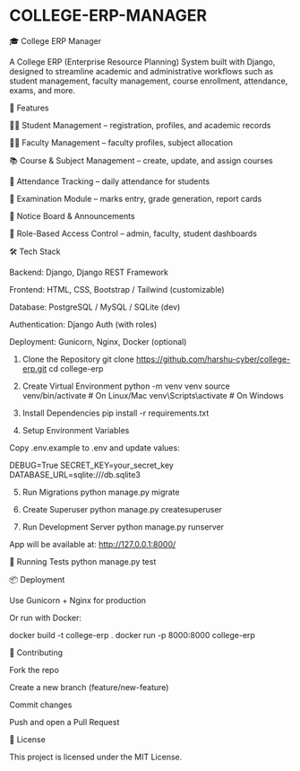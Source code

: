 # COLLEGE-ERP-MANAGER

🎓 College ERP Manager

A College ERP (Enterprise Resource Planning) System built with Django, designed to streamline academic and administrative workflows such as student management, faculty management, course enrollment, attendance, exams, and more.

🚀 Features

👩‍🎓 Student Management – registration, profiles, and academic records

👨‍🏫 Faculty Management – faculty profiles, subject allocation

📚 Course & Subject Management – create, update, and assign courses

📝 Attendance Tracking – daily attendance for students

🧾 Examination Module – marks entry, grade generation, report cards

💬 Notice Board & Announcements

🔐 Role-Based Access Control – admin, faculty, student dashboards

🛠️ Tech Stack

Backend: Django, Django REST Framework

Frontend: HTML, CSS, Bootstrap / Tailwind (customizable)

Database: PostgreSQL / MySQL / SQLite (dev)

Authentication: Django Auth (with roles)

Deployment: Gunicorn, Nginx, Docker (optional)

1. Clone the Repository
git clone https://github.com/harshu-cyber/college-erp.git
cd college-erp

2. Create Virtual Environment
python -m venv venv
source venv/bin/activate  # On Linux/Mac
venv\Scripts\activate     # On Windows

3. Install Dependencies
pip install -r requirements.txt

4. Setup Environment Variables

Copy .env.example to .env and update values:

DEBUG=True
SECRET_KEY=your_secret_key
DATABASE_URL=sqlite:///db.sqlite3

5. Run Migrations
python manage.py migrate

6. Create Superuser
python manage.py createsuperuser

7. Run Development Server
python manage.py runserver


App will be available at: http://127.0.0.1:8000/

🧪 Running Tests
python manage.py test

📦 Deployment

Use Gunicorn + Nginx for production

Or run with Docker:

docker build -t college-erp .
docker run -p 8000:8000 college-erp

🤝 Contributing

Fork the repo

Create a new branch (feature/new-feature)

Commit changes

Push and open a Pull Request

📜 License

This project is licensed under the MIT License.


